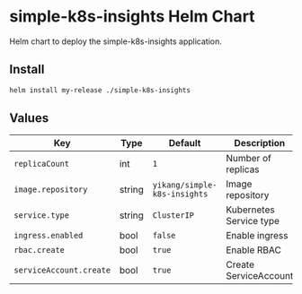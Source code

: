 # simple-k8s-insights Helm Chart

Helm chart to deploy the simple-k8s-insights application.

## Install

```bash
helm install my-release ./simple-k8s-insights
````
## Values

| Key                     | Type   | Default                      | Description             |
| ----------------------- | ------ | ---------------------------- | ----------------------- |
| `replicaCount`          | int    | `1`                          | Number of replicas      |
| `image.repository`      | string | `yikang/simple-k8s-insights` | Image repository        |
| `service.type`          | string | `ClusterIP`                  | Kubernetes Service type |
| `ingress.enabled`       | bool   | `false`                      | Enable ingress          |
| `rbac.create`           | bool   | `true`                       | Enable RBAC             |
| `serviceAccount.create` | bool   | `true`                       | Create ServiceAccount   |